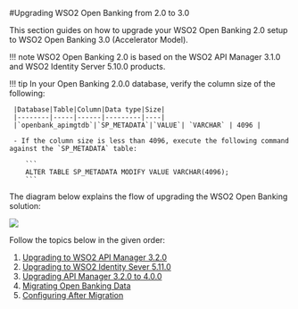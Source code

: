 #Upgrading WSO2 Open Banking from 2.0 to 3.0

This section guides on how to upgrade your WSO2 Open Banking 2.0 setup to WSO2 Open Banking 3.0 (Accelerator Model). 

!!! note
    WSO2 Open Banking 2.0 is based on the WSO2 API Manager 3.1.0 and WSO2 Identity Server 5.10.0 products.

!!! tip
    In your Open Banking 2.0.0 database, verify the column size of the following:

     |Database|Table|Column|Data type|Size|
     |--------|-----|------|---------|----|
     |`openbank_apimgtdb`|`SP_METADATA`|`VALUE`| `VARCHAR` | 4096 |

     - If the column size is less than 4096, execute the following command against the `SP_METADATA` table:

        ``` 
        ALTER TABLE SP_METADATA MODIFY VALUE VARCHAR(4096); 
        ```

The diagram below explains the flow of upgrading the WSO2 Open Banking solution:

  [![](../../assets/img/install-and-setup/upgrading-the-solution/migration-flow.png)](../../assets/img/install-and-setup/upgrading-the-solution/migration-flow.png)

Follow the topics below in the given order:

  1. [Upgrading to WSO2 API Manager 3.2.0](upgrading-wso2-api-manager-320.md) <br/>
  2. [Upgrading to WSO2 Identity Sever 5.11.0](upgrading-wso2-identity-server.md) <br/>
  3. [Upgrading API Manager 3.2.0 to 4.0.0](upgrading-wso2-api-manager-400.md) <br/>
  4. [Migrating Open Banking Data](open-banking-data-migration.md) <br/>
  5. [Configuring After Migration](modifications-after-migration.md)